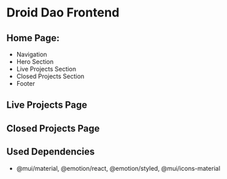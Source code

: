 # Droid Dao Frontend

## Home Page:

- Navigation
- Hero Section
- Live Projects Section
- Closed Projects Section
- Footer

## Live Projects Page

## Closed Projects Page

## Used Dependencies
- @mui/material, @emotion/react, @emotion/styled, @mui/icons-material
